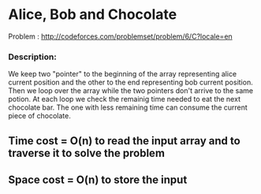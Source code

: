 # Alice, Bob and Chocolate
Problem : http://codeforces.com/problemset/problem/6/C?locale=en

### Description:
We keep two "pointer" to the beginning of the array representing alice current position and the other to the end representing bob current position.
Then we loop over the array while the two pointers don't arrive to the same potion.
At each loop we check the remainig time needed to eat the next chocolate bar. The one with less remaining time can consume the current piece of chocolate.

## Time cost  = O(n) to read the input array and to traverse it to solve the problem
## Space cost = O(n) to store the input
